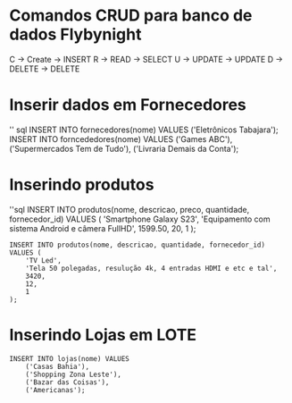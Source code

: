# Comandos CRUD para banco de dados Flybynight

C -> Create -> INSERT
R -> READ -> SELECT
U -> UPDATE -> UPDATE
D -> DELETE -> DELETE

# Inserir dados em Fornecedores
'' sql
    INSERT INTO fornecedores(nome) VALUES ('Eletrônicos Tabajara');
    INSERT INTO forncededores(nome) VALUES
    ('Games ABC'),
    ('Supermercados Tem de Tudo'),
    ('Livraria Demais da Conta');

# Inserindo produtos
''sql
    INSERT INTO produtos(nome, descricao, preco, quantidade, fornecedor_id) VALUES (
        'Smartphone Galaxy S23', 
        'Equipamento com sistema Android e câmera FullHD',
        1599.50,
        20,
        1
        );

    INSERT INTO produtos(nome, descricao, quantidade, fornecedor_id) VALUES (
        'TV Led',
        'Tela 50 polegadas, resulução 4k, 4 entradas HDMI e etc e tal',
        3420,
        12,
        1
    );

# Inserindo Lojas em LOTE
    INSERT INTO lojas(nome) VALUES
        ('Casas Bahia'),
        ('Shopping Zona Leste'),
        ('Bazar das Coisas'),
        ('Americanas');

# 